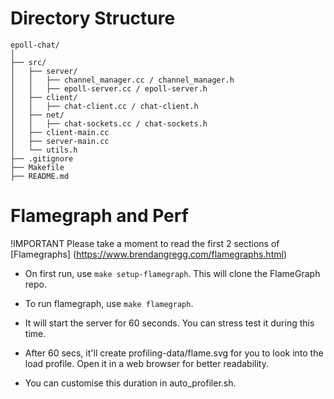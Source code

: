 # **Directory Structure**
```
epoll-chat/
│
├── src/
│   ├── server/
│   │   ├── channel_manager.cc / channel_manager.h
│   │   ├── epoll-server.cc / epoll-server.h
│   ├── client/
│   │   ├── chat-client.cc / chat-client.h
│   ├── net/
│   │   ├── chat-sockets.cc / chat-sockets.h
│   ├── client-main.cc
│   ├── server-main.cc
│   └── utils.h
├── .gitignore
├── Makefile
├── README.md

```

# Flamegraph and Perf
!IMPORTANT
Please take a moment to read the first 2 sections of [Flamegraphs] (https://www.brendangregg.com/flamegraphs.html)
 - On first run, use `make setup-flamegraph`. This will clone the FlameGraph repo.
 - To run flamegraph, use `make flamegraph`.


 - It will start the server for 60 seconds. You can stress test it during this time.
 - After 60 secs, it'll create profiling-data/flame.svg for you to look into the load profile. Open it in a web browser for better readability.
 - You can customise this duration in auto_profiler.sh.
